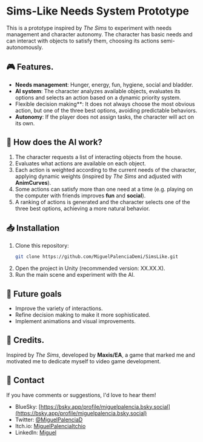 # Sims-Like Needs System Prototype

This is a prototype inspired by *The Sims* to experiment with needs management and character autonomy. The character has basic needs and can interact with objects to satisfy them, choosing its actions semi-autonomously.

## 🎮 Features.
- **Needs management**: Hunger, energy, fun, hygiene, social and bladder.
- **AI system**: The character analyzes available objects, evaluates its options and selects an action based on a dynamic priority system.
- Flexible decision making**: It does not always choose the most obvious action, but one of the three best options, avoiding predictable behaviors.
- **Autonomy**: If the player does not assign tasks, the character will act on its own.

## 🧠 How does the AI work?
1. The character requests a list of interacting objects from the house.
2. Evaluates what actions are available on each object.
3. Each action is weighted according to the current needs of the character, applying dynamic weights (inspired by *The Sims* and adjusted with **AnimCurves**).
4. Some actions can satisfy more than one need at a time (e.g. playing on the computer with friends improves **fun** and **social**).
5. A ranking of actions is generated and the character selects one of the three best options, achieving a more natural behavior.


## 📥 Installation
1. Clone this repository:
   ```sh
   git clone https://github.com/MiguelPalenciaDemi/SimsLike.git
   ```
2. Open the project in Unity (recommended version: XX.XX.X).
3. Run the main scene and experiment with the AI.

## 🚀 Future goals
- Improve the variety of interactions.
- Refine decision making to make it more sophisticated.
- Implement animations and visual improvements.

## 📜 Credits.
Inspired by *The Sims*, developed by **Maxis/EA**, a game that marked me and motivated me to dedicate myself to video game development.

## 📢 Contact
If you have comments or suggestions, I'd love to hear them!
- BlueSky: [https://bsky.app/profile/miguelpalencia.bsky.social](https://bsky.app/profile/miguelpalencia.bsky.social)
- Twitter: [@MiguelPalenciaD](https://twitter.com/MiguelPalenciaD)
- Itch.io: [MiguelPalenciaItchio](https://miguelpalenciademi.itch.io)
- LinkedIn: [Miguel](https://linkedin.com/in/MiguelPalenciadm)
